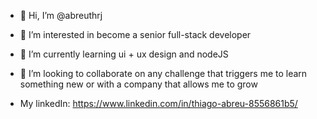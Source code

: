 - 👋 Hi, I’m @abreuthrj
- 👀 I’m interested in become a senior full-stack developer
- 🌱 I’m currently learning ui + ux design and nodeJS
- 💞️ I’m looking to collaborate on any challenge that triggers me to learn something new or with a company that allows me to grow

- My linkedIn: https://www.linkedin.com/in/thiago-abreu-8556861b5/

<!---
abreuthrj/abreuthrj is a ✨ special ✨ repository because its `README.md` (this file) appears on your GitHub profile.
You can click the Preview link to take a look at your changes.
--->
